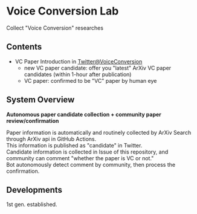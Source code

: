 # Voice Conversion Lab

Collect "Voice Conversion" researches

## Contents

- VC Paper Introduction in [Twitter@VoiceConversion](https://twitter.com/VoiceConversion)
  - new VC paper candidate: offer you "latest" ArXiv VC paper candidates (within 1-hour after publication)
  - VC paper: confirmed to be "VC" paper by human eye

## System Overview

**Autonomous paper candidate collection + community paper review/confirmation**

Paper information is automatically and routinely collected by ArXiv Search through ArXiv api in GitHub Actions.  
This information is published as "candidate" in Twitter.  
Candidate information is collected in Issue of this repository, and community can comment "whether the paper is VC or not."  
Bot autonomously detect comment by community, then process the confirmation.

## Developments

1st gen. established.
